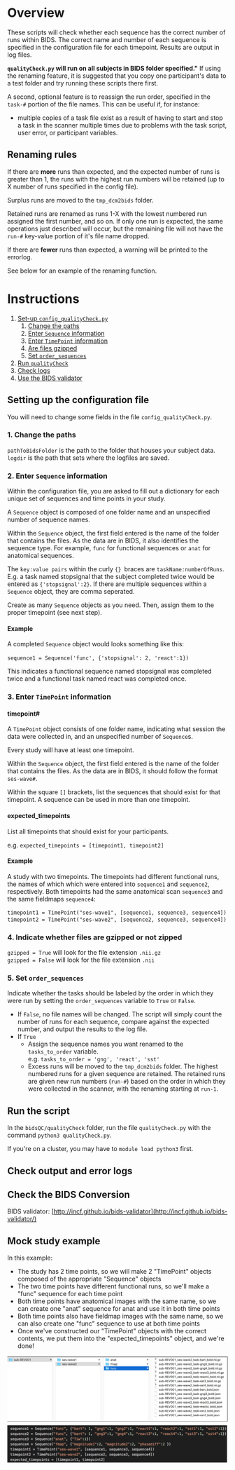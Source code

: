 # Overview

These scripts will check whether each sequence has the correct number of runs within BIDS. The correct name and number of each sequence is specified in the configuration file for each timepoint. Results are output in log files.

**`qualityCheck.py` will run on all subjects in BIDS folder specified."** If using the renaming feature, it is suggested that you copy one participant's data to a test folder and try running these scripts there first.

A second, optional feature is to reassign the run order, specified in the `task-#` portion of the file names. This can be useful if, for instance:  
- multiple copies of a task file exist as a result of having to start and stop a task in the scanner multiple times due to problems with the task script, user error, or participant variables.

## Renaming rules

If there are **more** runs than expected, and the expected number of runs is greater than 1, the runs with the highest run numbers will be retained (up to X number of runs specified in the config file).   

Surplus runs are moved to the `tmp_dcm2bids` folder.  

Retained runs are renamed as runs 1-X with the lowest numbered run assigned the first number, and so on. If only one run is expected, the same operations just described will occur, but the remaining file will not have the `run-#` key-value portion of it's file name dropped.

If there are **fewer** runs than expected, a warning will be printed to the errorlog.  

See below for an example of the renaming function.

# Instructions 

1. [Set-up `config_qualityCheck.py`](#config)
    1. [Change the paths](#paths)
    2. [Enter `Sequence` information](#sequence)
    3. [Enter `TimePoint` information](#timepoint)
    4. [Are files gzipped](#gzip)
    5. [Set `order_sequences`](#order)
2. [Run `qualityCheck`](#qc)
3. [Check logs](#checkLogs)
4. [Use the BIDS validator](#validator)

## Setting up the configuration file<a name="config">

You will need to change some fields in the file `config_qualityCheck.py`.  

### 1. Change the paths<a name="paths">

`pathToBidsFolder` is the path to the folder that houses your subject data.  
`logdir` is the path that sets where the logfiles are saved.  

### 2. Enter `Sequence` information<a name="sequence">

Within the configuration file, you are asked to fill out a dictionary for each unique set of sequences and time points in your study. 
 
A `Sequence` object is composed of one folder name and an unspecified number of sequence names.  

Within the `Sequence` object, the first field entered is the name of the folder that contains the files. As the data are in BIDS, it also identifies the sequence type. For example, `func` for functional sequences or `anat` for anatomical sequences.
 
The `key:value pairs` within the curly `{} `braces are `taskName:numberOfRuns`. E.g. a task named stopsignal that the subject completed twice would be entered as `{'stopsignal':2}`. If there are multiple sequences within a `Sequence` object, they are comma seperated.  

Create as many `Sequence` objects as you need. Then, assign them to the proper timepoint (see next step).  

#### Example
A completed `Sequence` object would looks something like this:  

`sequence1 = Sequence('func', {'stopsignal': 2, 'react':1})`

This indicates a functional sequence named stopsignal was completed twice and a functional task named react was completed once.  

### 3. Enter `TimePoint` information<a name="timepoint">

#### timepoint#

A `TimePoint` object consists of one folder name, indicating what session the data were collected in, and an unspecified number of `Sequence`s.  

Every study will have at least one timepoint.  

Within the `Sequence` object, the first field entered is the name of the folder that contains the files. As the data are in BIDS, it should follow the format `ses-wave#`.  

Within the square `[]` brackets, list the sequences that should exist for that timepoint. A sequence can be used in more than one timepoint.  

#### expected_timepoints
List all timepoints that should exist for your participants.

e.g. `expected_timepoints = [timepoint1, timepoint2]`  

#### Example

A study with two timepoints. The timepoints had different functional runs, the names of which which were entered into `sequence1` and `sequence2`, respectively. Both timepoints had the same anatomical scan `sequence3` and the same fieldmaps `sequence4`:

```
timepoint1 = TimePoint("ses-wave1", [sequence1, sequence3, sequence4])
timepoint2 = TimePoint("ses-wave2", [sequence2, sequence3, sequence4])
```

### 4. Indicate whether files are gzipped or not zipped<a name="gzip">

`gzipped = True` will look for the file extension `.nii.gz`  
`gzipped = False` will look for the file extension `.nii`  

### 5. Set `order_sequences`<a name="order">

Indicate whether the tasks should be labeled by the order in which they were run by setting the `order_sequences` variable to `True` or `False`.  

- If `False`, no file names will be changed. The script will simply count the number of runs for each sequence, compare against the expected number, and output the results to the log file.
- If `True`
    - Assign the sequence names you want renamed to the `tasks_to_order` variable.  
    e.g. `tasks_to_order = 'gng', 'react', 'sst'`
    - Excess runs will be moved to the `tmp_dcm2bids` folder. The highest numbered runs for a given sequence are retained. The retained runs are given new run numbers (`run-#`) based on the order in which they were collected in the scanner, with the renaming starting at `run-1`.

## Run the script<a name="qc">

In the `bidsQC/qualityCheck` folder, run the file `qualityCheck.py` with the command `python3 qualityCheck.py`.  

If you're on a cluster, you may have to `module load python3` first.

## Check output and error logs<a name="checkLogs">

## Check the BIDS Conversion<a name="validator">

BIDS validator: [http://incf.github.io/bids-validator](http://incf.github.io/bids-validator/)

## Mock study example

In this example:

- The study has 2 time points, so we will make 2 "TimePoint" objects composed of the appropriate "Sequence" objects
- The two time points have different functional runs, so we'll make a "func" sequence for each time point
- Both time points have anatomical images with the same name, so we can create one "anat" sequence for anat and use it in both time points
- Both time points also have fieldmap images with the same name, so we can also create one "func" sequence to use at both time points
- Once we've constructed our "TimePoint" objects with the correct contents, we put them into the "expected\_timepoints" object, and we're done!

![file_structure](./images/example_config.png)


